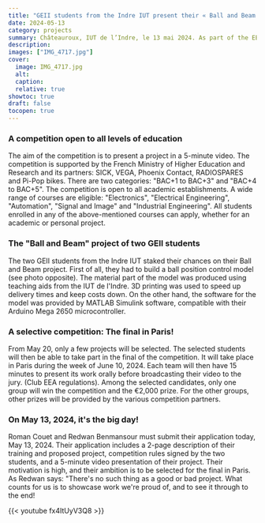 ```yaml
---
title: "GEII students from the Indre IUT present their « Ball and Beam » project at the national EEA Club competition."
date: 2024-05-13
category: projects
summary: Châteauroux, IUT de l’Indre, le 13 mai 2024. As part of the EEA Club's « My project in 5 minutes » competition, students Roman Couet and Redwan Benmansour are submitting their video entries today. Their goal:' to win the competition and the €2,000 prize.
description:
images: ["IMG_4717.jpg"]
cover:
  image: IMG_4717.jpg
  alt:
  caption:
  relative: true
showtoc: true
draft: false
tocopen: true
---
```


### A competition open to all levels of education
The aim of the competition is to present a project in a 5-minute video. The competition is supported by the French Ministry of Higher Education and Research and its partners: SICK, VEGA, Phoenix Contact, RADIOSPARES and Pi-Pop bikes. There are two categories: "BAC+1 to BAC+3" and "BAC+4 to BAC+5". The competition is open to all academic establishments. A wide range of courses are eligible: "Electronics", "Electrical Engineering", "Automation", "Signal and Image" and "Industrial Engineering". All students enrolled in any of the above-mentioned courses can apply, whether for an academic or personal project.
### The "Ball and Beam" project of two GEII students
The two GEII students from the Indre IUT staked their chances on their Ball and Beam project. First of all, they had to build a ball position control model (see photo opposite). The material part of the model was produced using teaching aids from the IUT de l'Indre. 3D printing was used to speed up delivery times and keep costs down. On the other hand, the software for the model was provided by MATLAB Simulink software, compatible with their Arduino Mega 2650 microcontroller.
### A selective competition: The final in Paris!
From May 20, only a few projects will be selected. The selected students will then be able to take part in the final of the competition. It will take place in Paris during the week of June 10, 2024. Each team will then have 15 minutes to present its work orally before broadcasting their video to the jury. (Club EEA regulations). Among the selected candidates, only one group will win the competition and the €2,000 prize. For the other groups, other prizes will be provided by the various competition partners.
### On May 13, 2024, it's the big day!
Roman Couet and Redwan Benmansour must submit their application today, May 13, 2024. Their application includes a 2-page description of their training and proposed project, competition rules signed by the two students, and a 5-minute video presentation of their project. Their motivation is high, and their ambition is to be selected for the final in Paris. As Redwan says: "There's no such thing as a good or bad project. What counts for us is to showcase work we're proud of, and to see it through to the end!

{{< youtube fx4ItUyV3Q8 >}}
